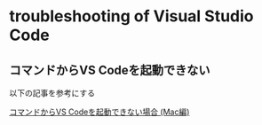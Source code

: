# troubleshooting of Visual Studio Code

## コマンドからVS Codeを起動できない

以下の記事を参考にする

[コマンドからVS Codeを起動できない場合 (Mac編)](https://qiita.com/ayatokura/items/69c96306e3dee501e19b)

